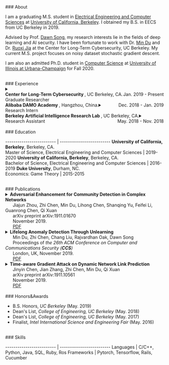<link href="/public/css/bootstrap.css" rel="stylesheet" />
<div id="ct1" style="padding-top:55px;margin-top:-55px;"></div>
### About

I am a graduating M.S. student in <a href="https://eecs.berkeley.edu/">Electrical Engineering and Computer Sciences</a> at <a href="https://www.berkeley.edu/">University of California, Berkeley</a>. I obtained my B.S. in EECS from UC Berkeley in 2019.

Advised by Prof. <a href="https://www2.eecs.berkeley.edu/Faculty/Homepages/song.html">Dawn Song</a>, my research interests lie in the fields of deep learning and AI security. I have been fortunate to work with Dr. <a href="https://cltc.berkeley.edu/about-us/researchers/min-du/">Min Du</a> and Dr. <a href="https://cltc.berkeley.edu/about-us/researchers/ruoxi-jia/">Ruoxi Jia</a> at the Center for Long-Term Cybersecurity, UC Berkeley. My current M.S. project focuses on noisy dataset stochastic gradient descent.

I am also an admitted Ph.D. student in <a href="https://cs.illinois.edu/">Computer Science</a> at <a href="https://illinois.edu/">University of Illinois at Urbana-Champaign</a> for Fall 2020.

<br/>
<div id="ct2" style="padding-top:55px;margin-top:-55px;"></div>
### Experience

<details>
  <summary>
  <div>
    <div style="float:left; text-align:left"><strong>Center for Long-Term Cybersecurity </strong>, UC Berkeley, CA.</div>
    <div style="float:right; text-align:right">Jan. 2019 - Present</div>
    <br/>
    Graduate Researcher
  </div>
  </summary>
  <p>
(Began as an undergraduate research assistant) Supervised by Prof. Dawn Song and collaborated with postdoctoral researchers Min Du and Ruoxi Jia on research projects related to deep learning and security.
  </p>
  <p>
Lifelong anomaly detection through unlearning:<br/>
• Developed LSTM models to analyze system log files.<br/>
• Maintained a small memory set of labeled data to prevent catastrophic forgetting.<br/>
• Developed a process that is much easier and faster than retraining the system from scratch.<br/>
• The experiment results show a reduction of up to 77.3% false positives and up to 76.6% false negatives on real anomaly detection dataset (Paper presented in CCS'19).
  </p>
  <p>
Adversarial enhancement for community detection in networks:<br/>
• Designs multi-objective fitness function and auto-threshold to solve the resolution limit problem and achieve consensus partition.<br/>
• Evaluated on existing community detection algorithms and the improvement of performance was 10%-30%.<br/>
• Adversarial experiments show that proposed methods can achieve stronger defense against community detection deception (Paper presented in arXiv).
  </p>
  <p>
Time-aware gradient attack on dynamic network link prediction:<br/>
• Utilized the gradient information generated by DDNE across different snapshots to rewire a few links and consider the dynamic natures of real-world systems.<br/>
• Implemented TGA in two ways: one is based on traversal search and greedy search.<br/>
• Evaluated the data from real-world scenarios and the comprehensive experiments show the attack success rate has increased by 20%-40% using TGA. (Paper presented in arXiv).
  </p>
  <p>
NDSGD: A practical method to improve robustness of deep learning model on noisy dataset:<br/>
• Used noisy data clipping and group to reduce the influence of noisy data.<br/>
• Added robustness factors to reduce the oscillation of the loss curve and tune the hyper-parameters to learn optimal models.<br/>
• Evaluated the celebrated datasets and the performance surpassed the state-of-the-art.
  </p>
</details>


<details>
  <summary>
    <div style="float:left; text-align:left"><strong>Alibaba DAMO Academy </strong>, Hangzhou, China.</div>
    <div style="float:right; text-align:right">Dec. 2018 - Jan. 2019</div>
    <br/>Research Intern
  </summary>
  <p>
Participated in a project on database security, i.e., assisted in parsing unstructured, free-text log entries into structured representation and developing Long Short-Term Memory (LSTM) model for detection of abnormal conditions of database.
  </p>
</details>

<details>
  <summary>
    <div style="float:left; text-align:left"><strong>Berkeley Artificial Intelligence Research Lab </strong>, UC Berkeley, CA.</div>
    <div style="float:right; text-align:right">May. 2018 - Nov. 2018</div>
    <br/>Research Assistant
  </summary>
  <p>
Collaborated with PhD student Xiangyu Yue (Advisor: Prof. Kurt Keutzer) on research projects related to deep learning.
  </p>
  <p>
Domain Adaptation for Road-object Segmentation:<br/>
• Developed a semantic-based scene method which enables to realize 3D-object segmentation from a point-wise label map, using a domain-adaptation training method to reduce the distribution gap between synthetic data and real data so as to enhance the performance of model.
  </p>
  <p>
Autonomous driving with SqueezeNet and CNN:<br/>
• Developed Convolutional Neural Network (CNN) models in TensorFlow to classify images.<br/>
• Conducted image segmentation on KITTI dataset and model training based on SqueezeNet and CNN, aiming to collect data from GTA-V (an action-adventure video game) and further using this dataset to train CNN model for autonomous driving.
  </p>
</details>

<br/>
<div id="ct3" style="padding-top:55px;margin-top:-55px;"></div>
### Education

------------------------- | -------------------------
<strong>University of California, Berkeley</strong>, Berkeley, CA.<br/>Master of Science, Electrical Engineering and Computer Sciences | 2019-2020
<strong>University of California, Berkeley</strong>, Berkeley, CA.<br/>Bachelor of Science, Electrical Engineering and Computer Sciences | 2016-2019
<strong>Duke University</strong>, Durham, NC.<br/>Economics: Game Theory | 2015-2015

<br/>
<div id="ct4" style="padding-top:55px;margin-top:-55px;"></div>
### Publications

<details>
  <summary>
    <strong>Adversarial Enhancement for Community Detection in Complex Networks</strong>
    <br/>
    &nbsp;&nbsp;&nbsp;&nbsp;&nbsp;&nbsp;Jiajun Zhou, Zhi Chen, Min Du, Lihong Chen, Shanqing Yu, Feifei Li, Guanrong Chen, Qi Xuan
    <br/>
    &nbsp;&nbsp;&nbsp;&nbsp;&nbsp;&nbsp;arXiv preprint arXiv:1911.01670
    <br/>
    &nbsp;&nbsp;&nbsp;&nbsp;&nbsp;&nbsp;November 2019.
    <br/>
    &nbsp;&nbsp;&nbsp;&nbsp;&nbsp;&nbsp;<a href="/data/1911.01670.pdf" class="btn btn-primary btn-xs">PDF</a>
  </summary>
Community detection plays a significant role in network analysis. However, it also faces numerous challenges like adversarial attacks. How to further improve the performance and robustness of community detection for real-world networks has raised great concerns. In this paper, we propose a concept of adversarial enhancement for community detection, and present two adversarial enhancement algorithms: one is named adversarial enhancement via genetic algorithm (AE-GA), in which the modularity and the number of clusters are used to design a fitness function to solve the resolution limit problem; and the other is called adversarial enhancement via vertex similarity (AE-VS), integrating multiple information of community structures captured by diverse vertex similarities, which scales well on large-scale networks. The two algorithms are tested along with six existing community detection algorithms on four real-world networks. Comprehensive experimental results show that, by comparing with two traditional enhancement strategies, our methods help six community detection algorithms achieve more significant performance improvement. Moreover, experiments on the corresponding adversarial networks indicate that our methods can rebuild the network structure destroyed by adversarial attacks to certain extent, achieving stronger defense against community detection deception.
</details>

<details>
  <summary>
    <strong>Lifelong Anomaly Detection Through Unlearning</strong>
    <br/>
    &nbsp;&nbsp;&nbsp;&nbsp;&nbsp;&nbsp;Min Du, Zhi Chen, Chang Liu, Rajvardhan Oak, Dawn Song
    <br/>
    &nbsp;&nbsp;&nbsp;&nbsp;&nbsp;&nbsp;Proceedings of <em>the 26th ACM Conference on Computer and Communications Security (<strong>CCS</strong>)</em>
    <br/>
    &nbsp;&nbsp;&nbsp;&nbsp;&nbsp;&nbsp;London, UK, November 2019.
    <br/>
    &nbsp;&nbsp;&nbsp;&nbsp;&nbsp;&nbsp;<a href="/data/3319535.3363226.pdf" class="btn btn-primary btn-xs">PDF</a>
  </summary>
Anomaly detection is essential towards ensuring system security and reliability. Powered by constantly generated system data, deep learning has been found both effective and flexible to use, with its ability to extract patterns without much domain knowledge. Existing anomaly detection research focuses on a scenario referred to as zero-positive, which means that the detection model is only trained for normal (i.e., negative) data. In a real application scenario, there may be additional manually inspected positive data provided after the system is deployed.We refer to this scenario as lifelong anomaly detection. However, we find that existing approaches are not easy to adopt such new knowledge to improve system performance. In this work, we are the first to explore the lifelong anomaly detection problem, and propose novel approaches to handle corresponding challenges. In particular, we propose a framework called unlearning, which can effectively correct the model when a false negative (or a false positive) is labeled. To this aim, we develop several novel techniques to tackle two challenges referred to as exploding loss and catastrophic forgetting. In addition, we abstract a theoretical framework based on generative models. Under this framework, our unlearning approach can be presented in a generic way to be applied to most zero-positive deep learning-based anomaly detection algorithms to turn them into corresponding lifelong anomaly detection solutions. We evaluate our approach using two state-of-the-art zero-positive deep learning anomaly detection architectures and three real-world tasks. The results show that the proposed approach is able to significantly reduce the number of false positives and false negatives through unlearning.
</details>

<details>
  <summary>
    <strong>Time-aware Gradient Attack on Dynamic Network Link Prediction</strong>
    <br/>
    &nbsp;&nbsp;&nbsp;&nbsp;&nbsp;&nbsp;Jinyin Chen, Jian Zhang, Zhi Chen, Min Du, Qi Xuan
    <br/>
    &nbsp;&nbsp;&nbsp;&nbsp;&nbsp;&nbsp;arXiv preprint arXiv:1911.10561
    <br/>
    &nbsp;&nbsp;&nbsp;&nbsp;&nbsp;&nbsp;November 2019.
    <br/>
    &nbsp;&nbsp;&nbsp;&nbsp;&nbsp;&nbsp;<a href="/data/1911.10561.pdf" class="btn btn-primary btn-xs">PDF</a>
  </summary>
In network link prediction, it is possible to hide a target link from being predicted with a small perturbation on network structure. This observation may be exploited in many real world scenarios, for example, to preserve privacy, or to exploit financial security. There have been many recent studies to generate adversarial examples to mislead deep learning models on graph data. However, none of the previous work has considered the dynamic nature of real-world systems. In this work, we present the first study of adversarial attack on dynamic network link prediction (DNLP). The proposed attack method, namely time-aware gradient attack (TGA), utilizes the gradient information generated by deep dynamic network embedding (DDNE) across different snapshots to rewire a few links, so as to make DDNE fail to predict target links. We implement TGA in two ways: one is based on traversal search, namely TGA-Tra; and the other is simplified with greedy search for efficiency, namely TGA-Gre. We conduct comprehensive experiments which show the outstanding performance of TGA in attacking DNLP algorithms.
</details>

<br/>
<div id="ct5" style="padding-top:55px;margin-top:-55px;"></div>
### Honors&Awards

* B.S. Honors, <em>UC Berkeley</em> (May. 2019)
* Dean's List, <em>College of Engineering, UC Berkeley</em> (May. 2018)
* Dean's List, <em>College of Engineering, UC Berkeley</em> (May. 2017)
* Finalist, <em>Intel International Science and Engineering Fair</em> (May. 2016)

<!--
------------------------- | -------------------------
May 2019     |     <strong>B.S. Honors</strong><br/>UC Berkeley
May 2018     |     <strong>Dean's List</strong><br/>College of Engineering,UC Berkeley
May 2017     |     <strong>Dean's List</strong><br/>College of Engineering,UC Berkeley
May 2016     |     <strong>Finalist</strong><br/>As a finalist, participating in the 67th Intel International Science and Engineering Fair, Phoenix, May 8-13, 2016.
-->

<br/>
<div id="ct6" style="padding-top:55px;margin-top:-55px;"></div>
### Skills

------------------------- | -------------------------
Languages | C/C++, Python, Java, SQL, Ruby, Ros
Frameworks | Pytorch, Tensorflow, Rails, Cucumber
